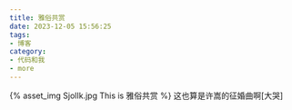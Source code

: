 ```yaml
---
title: 雅俗共赏
date: 2023-12-05 15:56:25
tags:
- 博客
category:
- 代码和我
- more
---
```

{% asset_img SjolIk.jpg This is 雅俗共赏 %}
这也算是许嵩的征婚曲啊[大哭]
